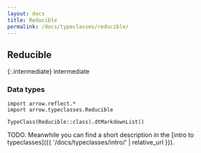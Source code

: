 ```yaml
---
layout: docs
title: Reducible
permalink: /docs/typeclasses/reducible/
---
```


## Reducible

{:.intermediate}
intermediate

### Data types

```kotlin:ank:replace
import arrow.reflect.*
import arrow.typeclasses.Reducible

TypeClass(Reducible::class).dtMarkdownList()
```

TODO. Meanwhile you can find a short description in the [intro to typeclasses]({{ '/docs/typeclasses/intro/' | relative_url }}).
